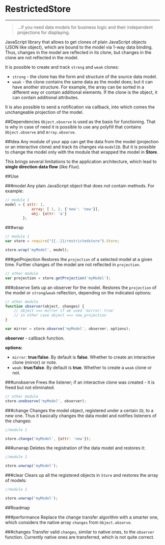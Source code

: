 # RestrictedStore
-------
> ...if you need data models for business logic and their independent projections for displaying.

JavaScript library that allows to get clones of plain JavaScript objects (JSON like object), which are bound to the model via 1-way data binding. Thus, changes in the model are reflected in its clone, but changes in the clone are not reflected in the model.

It is possible to create and track `strong` and `weak` clones:

* `strong` - the clone has the form and structure of the source data model.
* `weak`  - the clone contains the same data as the model does; but it can have another structure. For example, the array can be sorted in a different way or contain additional elements. If the clone is the object, it can contain additional attributes.

It is also possible to send a notification via callback, into which comes the unchangeable projection of the model.

##Dependencies
`Object.observe` is used as the basis for functioning. That is why in case of need it is possible to use any polyfill that contains `Object.observe` and `Array.observe`.

##Idea
Any module of your app can get the data from the model (projection or an interactive clone) and track its changes via `modelID`. But it is possible to change the model only with the module that wrapped the model in **Store**.

This brings several limitations to the application architecture, which lead to **single direction data flow** (like *Flux*).

##Use

###model
Any plain JavaScript object that does not contain methods. For example:

```javascript
// module 1
model = { attr: 1,
			array: [ 1, 2, {'new': 'new'}],
			obj: {attr: 'a'}
        };
```

###wrap
```javascript
// module 1
var store = require("{{..}}/restrictedstore").Store;

store.wrap('myModel', model);
```

###getProjection
Restores the `projection` of a selected model at a given time. Further changes of the model are not reflected in `projection`.
 
```javascript
// other module
var projection = store.getProjection('myModel');
```
###observe
Sets up an observer for the model. Restores the `projection` of the model or `strong`/`weak` reflection, depending on the indicated options:

```javascript
// other module
function observer(object, changes) {
	// object === mirror if we used 'mirror: true'
	// in other case object === new_projection
}

var mirror = store.observe('myModel', observer, options);
``` 
**observer** - callback function.

**options:**

* `mirror`: **true**/**false**. By default is **false**. Whether to create an interactive clone (mirror) or note.
* `weak`: **true**/**false**. By default is **true**. Whether to create a `weak` clone or not.

###unobserve
Frees the listener; if an interactive clone was created - it is freed but not eliminated.

```javascript
// other module
store.unobserve('myModel', observer);
``` 

###change
Changes the model object, registered under a certain `ID`, to a new one. Thus it basically changes the data model and notifies listeners of the changes:

```javascript
//module 1

store.change('myModel', {attr: 'new'});
```

###unwrap
Deletes the registration of the data model and restores it:

```javascript
//module 1

store.unwrap('myModel');
```

###clear
Clears up all the registered objects in `Store` and restores the array of models:

```javascript
//module 1

store.unwrap('myModel');
```

##Roadmap

###performance
Replace the change transfer algorithm with a smarter one, which considers the native array `changes` from `Object.observe`. 

###changes
Transfer valid `changes`, similar to native ones, to the `observer` function. Currently native ones are transferred, which is not quite correct.